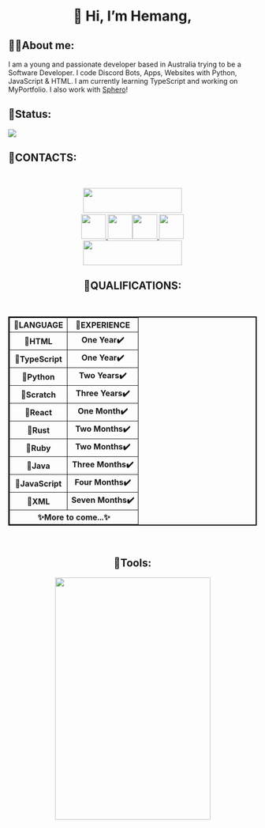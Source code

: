 <h1 align = "center">👋 Hi, I’m Hemang,</h1> 

<h2>🙋‍♂️About me:</h2>
I am a young and passionate developer based in Australia trying to be a Software Developer. I code Discord Bots, Apps, Websites with Python, JavaScript & HTML. I am currently learning TypeScript and working on MyPortfolio. I also work with <a href = 'https://sphero.com'>Sphero</a>!

<h2>🗽Status: </h2>
<img src = "https://discord.c99.nl/widget/theme-1/1018816958587748383.png">

<h2>🚠CONTACTS: </h2>
<br>
<p align = "center"><a href = "https://twitter.com/ZemerikY"><img src = "https://media.discordapp.net/attachments/1062477574841831594/1156635589370716160/IMG_0346.png?ex=6515b055&is=65145ed5&hm=33816a0498b497884b95e58f1d594912cfea0a7b31b977266b9b6127f8a294e8&" style = "width:200px;height:50px"></a>  <a href = "https://glitch.com/@zemerik"><br><img src = "https://encrypted-tbn0.gstatic.com/images?q=tbn:ANd9GcQAI4xiAAgZmSon9NMVuhnbqIBvIJli3ZhluxIDE0c3ao9CodOInUuOhx_jqmONmPqodTA&usqp=CAU" style = "width:50px;height:50px"</a>  <a href = "https://www.linkedin.com/in/lucifer-yadav-7858b3284/"><img src = "https://upload.wikimedia.org/wikipedia/commons/thumb/c/ca/LinkedIn_logo_initials.png/800px-LinkedIn_logo_initials.png" style = "width:50px;height:50px'</a>  <a href = "https://replit.com/@LuiceferYadav"><img src = "https://upload.wikimedia.org/wikipedia/commons/thumb/7/78/New_Replit_Logo.svg/1200px-New_Replit_Logo.svg.png" style = "width:50px;height:50px"</a>  <a href = "https://discord.com/users/1018816958587748383"><img src = "https://assets-global.website-files.com/6257adef93867e50d84d30e2/636e0a6a49cf127bf92de1e2_icon_clyde_blurple_RGB.png" style = "width:50px;height:50px"</a> <br> <a href = "mailto: zemerikY@gmail.com"><img src = "https://cdn.discordapp.com/attachments/1062477574841831594/1156796673901723679/IMG_0350.png?ex=6516465b&is=6514f4db&hm=8a6de7ba9d3792b96be30788aad977953a19f9395772968e70a671c23a13b497&" style = "width:200px;height:50px"></a></p>

<h2 align = "center">🔌QUALIFICATIONS: </h2>
<br>

<center><table align = "center" border = "2" bordercolor = "#000000" cellpadding = "2">
  <tbody>
      <th>📜LANGUAGE</th>
      <th>🔢EXPERIENCE</th>
    </tr>
    <tr>
      <th>💯HTML</th>
      <th>One Year✔️</th>
    </tr>
    <tr>
      <th>💯TypeScript</th>
      <th>One Year✔️</th>
    </tr>
    <tr>
      <th>💯Python</th>
      <th>Two Years✔️</th>
    </tr>
    <tr>
      <th>💯Scratch</th>
      <th>Three Years✔️</th>
    </tr>
    <tr>
      <th>💯React</th>
      <th>One Month✔️</th>
    </tr>
    <tr>
      <th>💯Rust</th>
      <th>Two Months✔️</th>
    </tr>
    <tr>
      <th>💯Ruby</th>
      <th>Two Months✔️</th>
    </tr>
    <tr>
      <th>💯Java</th>
      <th>Three Months✔️</th>
    </tr>
    <tr>
      <th>💯JavaScript</th>
      <th>Four Months✔️</th>
    </tr>
    <tr>
      <th>💯XML</th>
      <th>Seven Months✔️</th>
    <tr>
      <th colspan = "2">✨More to come...✨</th>
    </tr>
  </tbody>
</table></center>

<br>
  
<h2  align = "center">🔌Tools: </h2>
<p align = "center"><img align = "center" src = "https://cdn.discordapp.com/attachments/1062477574841831594/1150766055753535600/image.png" style = "width:315px;height:490px"></p>
<!---
Zemerik/Zemerik is a ✨ special ✨ repository because its `README.md` (this file) appears on your GitHub profile.
You can click the Preview link to take a look at your changes.
--->

